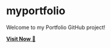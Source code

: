 # myportfolio
Welcome to my Portfolio GitHub project!

<a href="https://nikhilsihag-01.github.io/MyPortfolio/" target="_blank">**Visit Now** 🚀</a>
